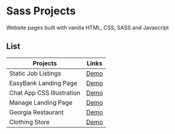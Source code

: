 # Sass Projects

Website pages built with vanilla HTML, CSS, SASS and Javascript

## List

| Projects                                    | Links                                                                                                                         |
| -----------------------------------         | ----------------------------------------------------------------------------------------------------------------              |
| Static Job Listings                         | [Demo](https://sass-projects-git-master.mahesh-yadav.vercel.app/static-job-listings/index.html)                               |
| EasyBank Landing Page                       | [Demo](https://sass-projects-git-master.mahesh-yadav.vercel.app/easybank-landing-page/index.html)                             |
| Chat App CSS Illustration                   | [Demo](https://sass-projects-git-master.mahesh-yadav.vercel.app/chat-app-css-illustration/index.html)                         |
| Manage Landing Page                         | [Demo](https://sass-projects-git-master.mahesh-yadav.vercel.app/manage-landing-page/index.html)                               |
| Georgia Restaurant                          | [Demo](https://sass-projects-git-master.mahesh-yadav.vercel.app/georgia-restaurant/index.html)                                |
| Clothing Store                              | [Demo](https://sass-projects-git-master.mahesh-yadav.vercel.app/clothing-store/index.html)                                    |